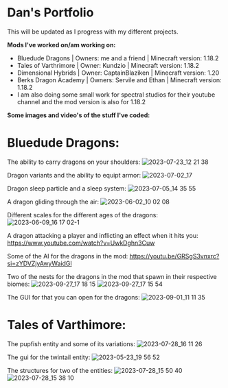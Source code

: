 # Dan's Portfolio
This will be updated as I progress with my different projects.

**Mods I've worked on/am working on:**
- Bluedude Dragons | Owners: me and a friend | Minecraft version: 1.18.2
- Tales of Varthrimore | Owner: Kundzio | Minecraft version: 1.18.2
- Dimensional Hybrids | Owner: CaptainBlaziken | Minecraft version: 1.20
- Berks Dragon Academy | Owners: Servile and Ethan | Minecraft version: 1.18.2
- I am also doing some small work for spectral studios for their youtube channel and the mod version is also for 1.18.2

**Some images and video's of the stuff I've coded:**

# **Bluedude Dragons:**

The ability to carry dragons on your shoulders:
![2023-07-23_12 21 38](https://github.com/Dan6335/dans-portfolio.github.io/assets/68448043/cf0f6415-4557-49a1-91e9-8aeb75246da4)

Dragon variants and the ability to equipt armor:
![2023-07-02_17](https://github.com/Dan6335/dans-portfolio.github.io/assets/68448043/21a57cbb-dda7-40c8-89c5-b7629eb4ee91)

Dragon sleep particle and a sleep system:
![2023-07-05_14 35 55](https://github.com/Dan6335/dans-portfolio.github.io/assets/68448043/a38d35bf-8615-4912-84ea-7513fc77192b)

A dragon gliding through the air:
![2023-06-02_10 02 08](https://github.com/Dan6335/dans-portfolio.github.io/assets/68448043/dc3572ea-5b8f-408a-abad-8356447db848)

Different scales for the different ages of the dragons:
![2023-06-09_16 17 02-1](https://github.com/Dan6335/dans-portfolio.github.io/assets/68448043/21a8b5ea-b768-4f56-a395-ade948b597c2)

A dragon attacking a player and inflicting an effect when it hits you:
https://www.youtube.com/watch?v=UwkDghn3Cuw

Some of the AI for the dragons in the mod:
https://youtu.be/GRSgS3vnxrc?si=zYDVZjyAwyWaidGl

Two of the nests for the dragons in the mod that spawn in their respective biomes:
![2023-09-27_17 18 15](https://github.com/Dan6335/dans-portfolio/assets/68448043/dc4f2345-2eb2-4526-bb69-eff738565587)
![2023-09-27_17 15 54](https://github.com/Dan6335/dans-portfolio/assets/68448043/e74cf2f5-0eaf-40a5-b103-ff997ee300ec)

The GUI for that you can open for the dragons:
![2023-09-01_11 11 35](https://github.com/Dan6335/dans-portfolio/assets/68448043/a7078c7b-1689-4243-baa5-03c22dd6c132)


# **Tales of Varthimore:**

The pupfish entity and some of its variations:
![2023-07-28_16 11 26](https://github.com/Dan6335/dans-portfolio.github.io/assets/68448043/9a9c9522-467d-4b5c-8b5a-5735bf8a7660)

The gui for the twintail entity:
![2023-05-23_19 56 52](https://github.com/Dan6335/dans-portfolio.github.io/assets/68448043/b467f6ff-e3c3-49c2-b1f4-b12f2b378a18)

The structures for two of the entities:
![2023-07-28_15 50 40](https://github.com/Dan6335/dans-portfolio.github.io/assets/68448043/dba9ad0a-6708-469e-9aab-bba0252d7d31)
![2023-07-28_15 38 10](https://github.com/Dan6335/dans-portfolio.github.io/assets/68448043/c5942f11-20ea-4107-af45-dcec4654e1fb)
